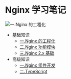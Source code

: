 # Nginx 学习笔记

![一.Nginx 的工程化](./src/.Nginxpress/public/home.png)

- 基础知识
  - [一.Nginx 的工程化](./base/engine/1.index.html)
  - [二.Nginx 功能模块](./base/project/1.index.html)
  - [三.Nginx 2.x 基础](./base/Nginx2.x/1.index.html)
- 高级知识
  - [一.Nginx 组件开发](./senior/component/1.index.html)
  - [二.TypeScript](./senior/typescript/1.index.html)

